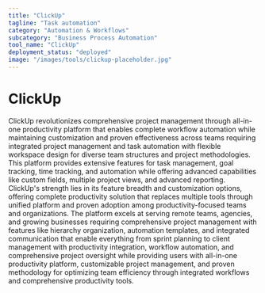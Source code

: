 ```yaml
---
title: "ClickUp"
tagline: "Task automation"
category: "Automation & Workflows"
subcategory: "Business Process Automation"
tool_name: "ClickUp"
deployment_status: "deployed"
image: "/images/tools/clickup-placeholder.jpg"
---
```


# ClickUp

ClickUp revolutionizes comprehensive project management through all-in-one productivity platform that enables complete workflow automation while maintaining customization and proven effectiveness across teams requiring integrated project management and task automation with flexible workspace design for diverse team structures and project methodologies. This platform provides extensive features for task management, goal tracking, time tracking, and automation while offering advanced capabilities like custom fields, multiple project views, and advanced reporting. ClickUp's strength lies in its feature breadth and customization options, offering complete productivity solution that replaces multiple tools through unified platform and proven adoption among productivity-focused teams and organizations. The platform excels at serving remote teams, agencies, and growing businesses requiring comprehensive project management with features like hierarchy organization, automation templates, and integrated communication that enable everything from sprint planning to client management with productivity integration, workflow automation, and comprehensive project oversight while providing users with all-in-one productivity platform, customizable project management, and proven methodology for optimizing team efficiency through integrated workflows and comprehensive productivity tools.